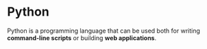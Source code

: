 # Python



Python is a programming language that can be used both for writing **command-line scripts** or building **web applications**.